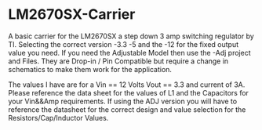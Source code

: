 # LM2670SX-Carrier

A basic carrier for the LM2670SX a step down 3 amp switching regulator by TI. Selecting the correct version -3.3 -5 and the -12 for the fixed output value you need. If you need the Adjustable Model then use the -Adj project and Files. They are Drop-in / Pin Compatible but require a change in schematics to make them work for the application. 

The values I have are for a Vin == 12 Volts Vout == 3.3 and current of 3A. Please reference the data sheet for the values of L1 and the Capacitors for your Vin&&Amp requirements. If using the ADJ version you will have to reference the datasheet for the correct design and value selection for the Resistors/Cap/Inductor Values. 


